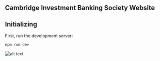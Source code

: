 ## Cambridge Investment Banking Society Website

## Initializing

First, run the development server:

```bash
npm run dev
```

![alt text](https://github.com/oskari83/CIBSWebsite/blob/master/resources/readmePic1.png?raw=true)
